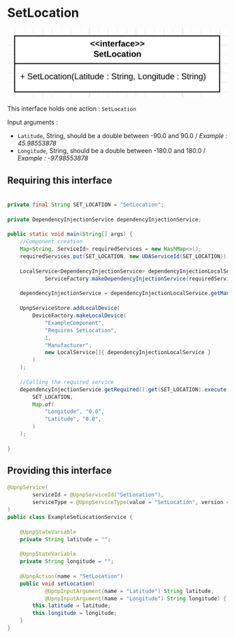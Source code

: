 # SetLocation

![interface](resources/setlocation.png)

This interface holds one action : `SetLocation`

Input arguments : 
- `Latitude`, String, should be a double between -90.0 and 90.0 / *Example : 45.98553878*
- `Longitude`, String, should be a double between -180.0 and 180.0 / *Example : -97.98553878*

## Requiring this interface

```Java

private final String SET_LOCATION = "SetLocation";

private DependencyInjectionService dependencyInjectionService;

public static void main(String[] args) {
    //Component creation
    Map<String, ServiceId> requiredServices = new HashMap<>();
    requiredServices.put(SET_LOCATION, new UDAServiceId(SET_LOCATION));

    LocalService<DependencyInjectionService> dependencyInjectionLocalService = 
            ServiceFactory.makeDependencyInjectionService(requiredServices);

    dependencyInjectionService = dependencyInjectionLocalService.getManager().getImplementation();

    UpnpServiceStore.addLocalDevice(
        DeviceFactory.makeLocalDevice(
            "ExampleComponent",
            "Requires SetLocation",
            1,
            "Manufacturer",
            new LocalService[]{ dependencyInjectionLocalService }
        )
    );

    //Calling the required service
    dependencyInjectionService.getRequired().get(SET_LOCATION).execute(
        SET_LOCATION,
        Map.of(
            "Longitude", "0.0",
            "Latitude", "0.0",
        )
    );

}

```

## Providing this interface

```Java
@UpnpService(
        serviceId = @UpnpServiceId("SetLocation"),
        serviceType = @UpnpServiceType(value = "SetLocation", version = 1)
)
public class ExampleSetLocationService {

    @UpnpStateVariable
    private String latitude = "";

    @UpnpStateVariable
    private String longitude = "";

    @UpnpAction(name = "SetLocation")
    public void setLocation(
            @UpnpInputArgument(name = "Latitude") String latitude,
            @UpnpInputArgument(name = "Longitude") String longitude) {
        this.latitude = latitude;
        this.longitude = longitude;
    }
}
```